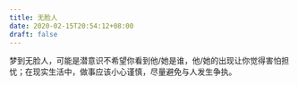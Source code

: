 ```yaml
---
title: 无脸人
date: 2020-02-15T20:54:12+08:00
draft: false
---
```


梦到无脸人，可能是潜意识不希望你看到他/她是谁，他/她的出现让你觉得害怕担忧；在现实生活中，做事应该小心谨慎，尽量避免与人发生争执。<br>
